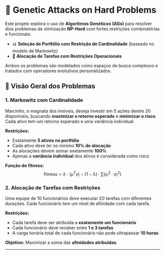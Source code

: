 # 🧬 Genetic Attacks on Hard Problems

Este projeto explora o uso de **Algoritmos Genéticos (AGs)** para resolver dois problemas de otimização **NP-Hard** com fortes restrições combinatórias e funcionais:

- 📊 **Seleção de Portfólio com Restrição de Cardinalidade** (baseado no modelo de Markowitz)
- 🧠 **Alocação de Tarefas com Restrições Operacionais**

Ambos os problemas são modelados como espaços de busca complexos e tratados com operadores evolutivos personalizados.


## 🚀 Visão Geral dos Problemas

### 1. **Markowitz com Cardinalidade**

Marcinho, o magnata dos imóveis, deseja investir em 5 ações dentre 20 disponíveis, buscando **maximizar o retorno esperado** e **minimizar o risco**. Cada ativo tem um retorno esperado e uma variância individual.

**Restrições:**
- Exatamente **5 ativos no portfólio**
- Cada ativo deve ter no mínimo **10% de alocação**
- As alocações devem somar exatamente **100%**
- Apenas a **variância individual** dos ativos é considerada como risco

**Função de fitness:**
$$
\text{fitness} = \lambda \cdot (\mu^T x) - (1 - \lambda) \cdot \sum (x_i^2 \cdot \sigma_i^2)
$$


### 2. **Alocação de Tarefas com Restrições**

Uma equipe de 10 funcionários deve executar 20 tarefas com diferentes durações. Cada funcionário tem um nível de afinidade com cada tarefa.

**Restrições:**
- Cada tarefa deve ser atribuída a **exatamente um funcionário**
- Cada funcionário deve receber entre **1 e 3 tarefas**
- A carga horária total de cada funcionário não pode ultrapassar **10 horas**

**Objetivo:** Maximizar a soma das **afinidades atribuídas**.

---